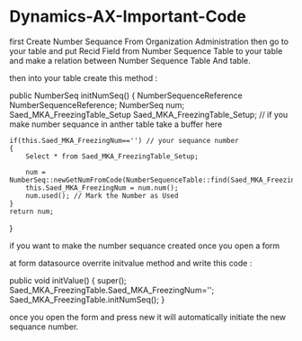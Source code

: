# Dynamics-AX-Important-Code
first Create Number Sequance From Organization Administration
then go to your table and put Recid Field from Number Sequence Table to your table 
and make a relation between Number Sequence Table And table. 

then into your table create this method : 

public NumberSeq initNumSeq()
{
    NumberSequenceReference NumberSequenceReference;
    NumberSeq num;
    Saed_MKA_FreezingTable_Setup Saed_MKA_FreezingTable_Setup; // if you make number sequance in anther table take a buffer here 


    if(this.Saed_MKA_FreezingNum=='') // your sequance number
    {
        Select * from Saed_MKA_FreezingTable_Setup;

        num = NumberSeq::newGetNumFromCode(NumberSequenceTable::find(Saed_MKA_FreezingTable_Setup.NumberSequenceTable).NumberSequence);
        this.Saed_MKA_FreezingNum = num.num();
        num.used(); // Mark the Number as Used
    }
    return num;
}

if you want to make the number sequance created once you open a form 

at form datasource overrite initvalue method and write this code :

public void initValue()
{
    super();
    Saed_MKA_FreezingTable.Saed_MKA_FreezingNum='';
    Saed_MKA_FreezingTable.initNumSeq();
}

once you open the form and press new it will automatically initiate the new sequance number. 

